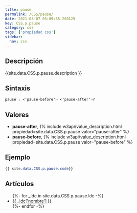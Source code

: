 ```yaml
---
title: pause
permalink: /CSS/pause/
date: 2021-03-07 03:09:35.260125
key: CSS.p.pause
category: css
tags: ['propiedad css']
sidebar: 
  nav: css
---
```


## Descripción
{{site.data.CSS.p.pause.description }}

## Sintaxis
~~~css
pause : <'pause-before'> <'pause-after'>?
~~~

## Valores
* **pause-after**,  {% include w3api/value_description.html propiedad=site.data.CSS.p.pause valor="pause-after" %}
* **pause-before**,  {% include w3api/value_description.html propiedad=site.data.CSS.p.pause valor="pause-before" %}

## Ejemplo
~~~css
{{ site.data.CSS.p.pause.code}}
~~~

## Artículos
<ul>
{%- for _ldc in site.data.CSS.p.pause.ldc -%}
   <li>
       <a href="{{_ldc['url'] }}">{{ _ldc['nombre'] }}</a>
   </li>
{%- endfor -%}
</ul>
